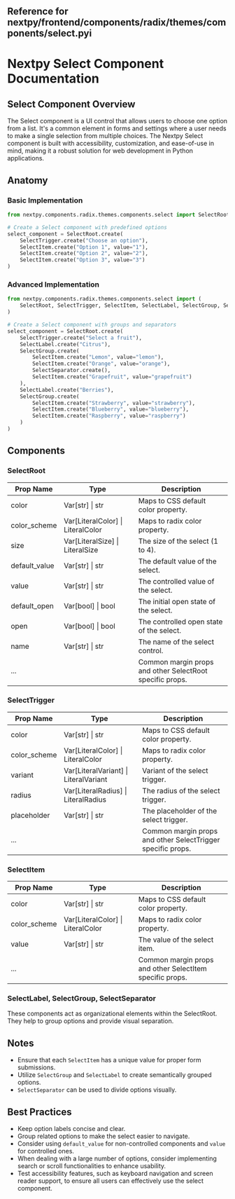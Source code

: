 ##  Reference for nextpy/frontend/components/radix/themes/components/select.pyi

# Nextpy Select Component Documentation

## Select Component Overview

The Select component is a UI control that allows users to choose one option from a list. It's a common element in forms and settings where a user needs to make a single selection from multiple choices. The Nextpy Select component is built with accessibility, customization, and ease-of-use in mind, making it a robust solution for web development in Python applications.

## Anatomy

### Basic Implementation

```python
from nextpy.components.radix.themes.components.select import SelectRoot, SelectTrigger, SelectItem

# Create a Select component with predefined options
select_component = SelectRoot.create(
    SelectTrigger.create("Choose an option"),
    SelectItem.create("Option 1", value="1"),
    SelectItem.create("Option 2", value="2"),
    SelectItem.create("Option 3", value="3")
)
```

### Advanced Implementation

```python
from nextpy.components.radix.themes.components.select import (
    SelectRoot, SelectTrigger, SelectItem, SelectLabel, SelectGroup, SelectSeparator
)

# Create a Select component with groups and separators
select_component = SelectRoot.create(
    SelectTrigger.create("Select a fruit"),
    SelectLabel.create("Citrus"),
    SelectGroup.create(
        SelectItem.create("Lemon", value="lemon"),
        SelectItem.create("Orange", value="orange"),
        SelectSeparator.create(),
        SelectItem.create("Grapefruit", value="grapefruit")
    ),
    SelectLabel.create("Berries"),
    SelectGroup.create(
        SelectItem.create("Strawberry", value="strawberry"),
        SelectItem.create("Blueberry", value="blueberry"),
        SelectItem.create("Raspberry", value="raspberry")
    )
)
```

## Components

### SelectRoot

| Prop Name       | Type                           | Description                                                   |
|-----------------|--------------------------------|---------------------------------------------------------------|
| color           | Var[str] \| str                | Maps to CSS default color property.                            |
| color_scheme    | Var[LiteralColor] \| LiteralColor | Maps to radix color property.                                  |
| size            | Var[LiteralSize] \| LiteralSize   | The size of the select (1 to 4).                               |
| default_value   | Var[str] \| str                | The default value of the select.                               |
| value           | Var[str] \| str                | The controlled value of the select.                            |
| default_open    | Var[bool] \| bool              | The initial open state of the select.                          |
| open            | Var[bool] \| bool              | The controlled open state of the select.                       |
| name            | Var[str] \| str                | The name of the select control.                                |
| ...             |                                | Common margin props and other SelectRoot specific props.       |

### SelectTrigger

| Prop Name       | Type                           | Description                                                   |
|-----------------|--------------------------------|---------------------------------------------------------------|
| color           | Var[str] \| str                | Maps to CSS default color property.                            |
| color_scheme    | Var[LiteralColor] \| LiteralColor | Maps to radix color property.                                  |
| variant         | Var[LiteralVariant] \| LiteralVariant | Variant of the select trigger.                                 |
| radius          | Var[LiteralRadius] \| LiteralRadius   | The radius of the select trigger.                              |
| placeholder     | Var[str] \| str                | The placeholder of the select trigger.                         |
| ...             |                                | Common margin props and other SelectTrigger specific props.    |

### SelectItem

| Prop Name       | Type                           | Description                                                   |
|-----------------|--------------------------------|---------------------------------------------------------------|
| color           | Var[str] \| str                | Maps to CSS default color property.                            |
| color_scheme    | Var[LiteralColor] \| LiteralColor | Maps to radix color property.                                  |
| value           | Var[str] \| str                | The value of the select item.                                  |
| ...             |                                | Common margin props and other SelectItem specific props.       |

### SelectLabel, SelectGroup, SelectSeparator

These components act as organizational elements within the SelectRoot. They help to group options and provide visual separation.

## Notes

- Ensure that each `SelectItem` has a unique value for proper form submissions.
- Utilize `SelectGroup` and `SelectLabel` to create semantically grouped options.
- `SelectSeparator` can be used to divide options visually.

## Best Practices

- Keep option labels concise and clear.
- Group related options to make the select easier to navigate.
- Consider using `default_value` for non-controlled components and `value` for controlled ones.
- When dealing with a large number of options, consider implementing search or scroll functionalities to enhance usability.
- Test accessibility features, such as keyboard navigation and screen reader support, to ensure all users can effectively use the select component.